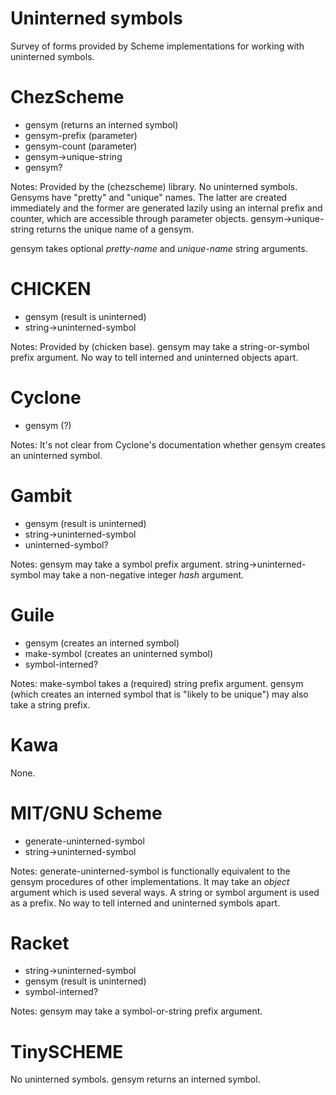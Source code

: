# Uninterned symbols

Survey of forms provided by Scheme implementations for working with
uninterned symbols.


# ChezScheme

* gensym (returns an interned symbol)
* gensym-prefix (parameter)
* gensym-count (parameter)
* gensym->unique-string
* gensym?

Notes: Provided by the (chezscheme) library. No uninterned symbols.
Gensyms have "pretty" and "unique" names. The latter are created
immediately and the former are generated lazily using an internal
prefix and counter, which are accessible through parameter objects.
gensym->unique-string returns the unique name of a gensym.

gensym takes optional *pretty-name* and *unique-name* string arguments.


# CHICKEN

* gensym (result is uninterned)
* string->uninterned-symbol

Notes: Provided by (chicken base). gensym may take a string-or-symbol
prefix argument. No way to tell interned and uninterned objects apart.


# Cyclone

* gensym (?)

Notes: It's not clear from Cyclone's documentation whether gensym
creates an uninterned symbol.


# Gambit

* gensym (result is uninterned)
* string->uninterned-symbol
* uninterned-symbol?

Notes: gensym may take a symbol prefix argument.
string->uninterned-symbol may take a non-negative integer *hash*
argument.


# Guile

* gensym (creates an interned symbol)
* make-symbol (creates an uninterned symbol)
* symbol-interned?

Notes: make-symbol takes a (required) string prefix argument. gensym
(which creates an interned symbol that is "likely to be unique") may
also take a string prefix.


# Kawa

None.


# MIT/GNU Scheme

* generate-uninterned-symbol
* string->uninterned-symbol

Notes: generate-uninterned-symbol is functionally equivalent to the
gensym procedures of other implementations. It may take an *object*
argument which is used several ways. A string or symbol argument is
used as a prefix. No way to tell interned and uninterned symbols
apart.


# Racket

* string->uninterned-symbol
* gensym (result is uninterned)
* symbol-interned?

Notes: gensym may take a symbol-or-string prefix argument.


# TinySCHEME

No uninterned symbols. gensym returns an interned symbol.
